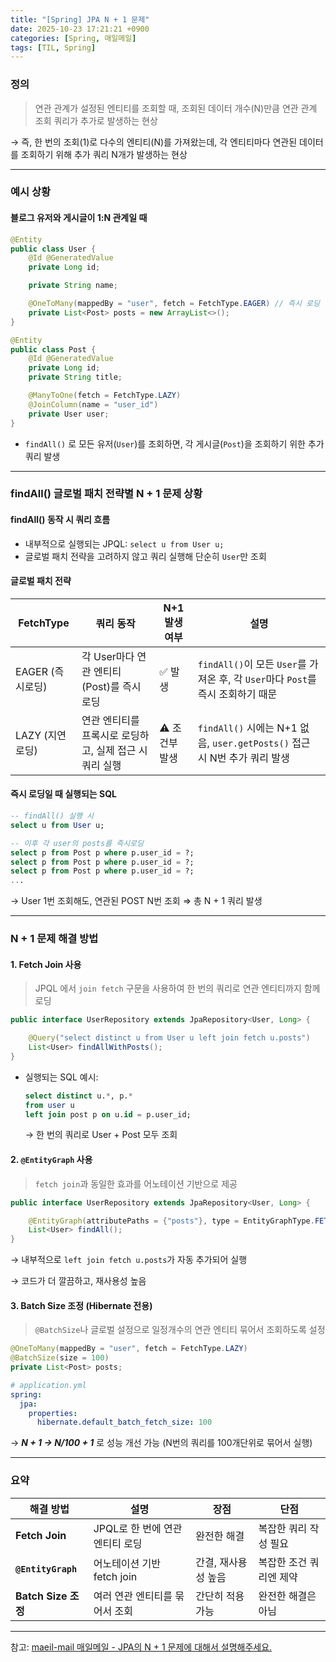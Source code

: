 ```yaml
---
title: "[Spring] JPA N + 1 문제"
date: 2025-10-23 17:21:21 +0900
categories: [Spring, 매일메일]
tags: [TIL, Spring]
---
```

### 정의

> 연관 관계가 설정된 엔티티를 조회할 때, 조회된 데이터 개수(N)만큼 연관 관계 조회 쿼리가 추가로 발생하는 현상

→ 즉, 한 번의 조회(1)로 다수의 엔티티(N)를 가져왔는데, 각 엔티티마다 연관된 데이터를 조회하기 위해 추가 쿼리 N개가 발생하는 현상

---

### 예시 상황

#### 블로그 유저와 게시글이 1:N 관계일 때

```java
@Entity
public class User {
    @Id @GeneratedValue
    private Long id;

    private String name;

    @OneToMany(mappedBy = "user", fetch = FetchType.EAGER) // 즉시 로딩
    private List<Post> posts = new ArrayList<>();
}

@Entity
public class Post {
    @Id @GeneratedValue
    private Long id;
    private String title;

    @ManyToOne(fetch = FetchType.LAZY)
    @JoinColumn(name = "user_id")
    private User user;
}
```

- `findAll()` 로 모든 유저(`User`)를 조회하면, 각 게시글(`Post`)을 조회하기 위한 추가 쿼리 발생

---

### findAll() 글로벌 패치 전략별 N + 1 문제 상황

#### findAll() 동작 시 쿼리 흐름

- 내부적으로 실행되는 JPQL: `select u from User u;`
- 글로벌 패치 전략을 고려하지 않고 쿼리 실행해 단순히 `User`만 조회

#### 글로벌 패치 전략

| **FetchType** | **쿼리 동작** | **N+1 발생 여부** | **설명**                                                       |
| --- | --- | --- |--------------------------------------------------------------|
| EAGER (즉시로딩) | 각 User마다 연관 엔티티(Post)를 즉시 로딩 | ✅ 발생 | `findAll()`이 모든 `User`를 가져온 후, 각 `User`마다 `Post`를 즉시 조회하기 때문 |
| LAZY (지연로딩) | 연관 엔티티를 프록시로 로딩하고, 실제 접근 시 쿼리 실행 | ⚠️ 조건부 발생 | `findAll()` 시에는 N+1 없음, `user.getPosts()` 접근 시 N번 추가 쿼리 발생   |

#### 즉시 로딩일 때 실행되는 SQL

```sql
-- findAll() 실행 시
select u from User u;

-- 이후 각 user의 posts를 즉시로딩
select p from Post p where p.user_id = ?;
select p from Post p where p.user_id = ?;
select p from Post p where p.user_id = ?;
...
```

→ User 1번 조회해도, 연관된 POST N번 조회 ⇒ 총 N + 1 쿼리 발생

---

### N + 1 문제 해결 방법

#### 1. Fetch Join 사용

   > JPQL 에서 `join fetch` 구문을 사용하여 한 번의 쿼리로 연관 엔티티까지 함께 로딩
   

  ```java
  public interface UserRepository extends JpaRepository<User, Long> {
  
      @Query("select distinct u from User u left join fetch u.posts")
      List<User> findAllWithPosts();
  }
  ```

  - 실행되는 SQL 예시:

      ```sql
      select distinct u.*, p.*
      from user u
      left join post p on u.id = p.user_id;
      ```

    → 한 번의 쿼리로 User + Post 모두 조회

#### 2. `@EntityGraph` 사용

   > `fetch join`과 동일한 효과를 어노테이션 기반으로 제공
   

  ```java
  public interface UserRepository extends JpaRepository<User, Long> {
  
      @EntityGraph(attributePaths = {"posts"}, type = EntityGraphType.FETCH)
      List<User> findAll();
  }
  ```

   → 내부적으로 `left join fetch u.posts`가 자동 추가되어 실행

   → 코드가 더 깔끔하고, 재사용성 높음

#### 3. Batch Size 조정 (Hibernate 전용)

   > `@BatchSize`나 글로벌 설정으로 일정개수의 연관 엔티티 묶어서 조회하도록 설정
   

  ```java
  @OneToMany(mappedBy = "user", fetch = FetchType.LAZY)
  @BatchSize(size = 100)
  private List<Post> posts;
  ```

  ```yaml
  # application.yml
  spring:
    jpa:
      properties:
        hibernate.default_batch_fetch_size: 100
  ```

   → ***N + 1 → N/100 + 1*** 로 성능 개선 가능 (N번의 쿼리를 100개단위로 묶어서 실행)


---

### 요약

| 해결 방법 | 설명 | 장점 | 단점 |
| --- | --- | --- | --- |
| **Fetch Join** | JPQL로 한 번에 연관 엔티티 로딩 | 완전한 해결 | 복잡한 쿼리 작성 필요 |
| **`@EntityGraph`** | 어노테이션 기반 fetch join | 간결, 재사용성 높음 | 복잡한 조건 쿼리엔 제약 |
| **Batch Size 조정** | 여러 연관 엔티티를 묶어서 조회 | 간단히 적용 가능 | 완전한 해결은 아님 |

---

참고: [maeil-mail 매일메일 - JPA의 N + 1 문제에 대해서 설명해주세요.](https://www.maeil-mail.kr/question/49)
